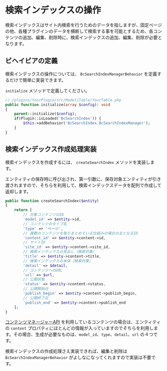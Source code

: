 # 検索インデックスの操作

検索インデックスはサイト内検索を行うためのデータを指しますが、固定ページの他、各種プラグインのデータを横断して検索する事を可能とするため、各コンテンツの追加、編集、削除時に、検索インデックスの追加、編集、削除が必要となります。

## ビヘイビアの定義
検索インデックスの操作については、 `BcSearchIndexManagerBehavior` を定義するだけで簡単に実装できます。

`initialize` メソッドで定義してください。

```php
// /plugins/YourPlugin/src/Model/Table/YourTable.php
public function initialize(array $config): void
{
    parent::initialize($config);
    if(Plugin::isLoaded('BcSearchIndex')) {
        $this->addBehavior('BcSearchIndex.BcSearchIndexManager');
    }
}
```

## 検索インデックス作成処理実装
検索インデックスを作成するには、 `createSearchIndex` メソッドを実装します。

エンティティの保存時に呼び出され、第一引数に、保存対象エンティティが引き渡されますので、そちらを利用して、検索インデックスデータを配列で作成して返却します。


```php
public function createSearchIndex($entity)
{
    return [
        // 対象コンテンツのID
        'model_id' => $entity->id,
        // コンテンツのタイプ名
        'type' => 'ページ',
        // 複数のコンテンツを取りまとめている仕組みの場合の主となるID
        'content_id' => $entity->content->id,
        // サイトID
        'site_id' => $entity->content->site_id,
        // 検索インデックスの見出し（検索対象）
        'title' => $entity->content->title,
        // 検索インデックスの本体（検索対象）
        'detail' => $detail,
        // コンテンツへのURL
        'url' => $url,
        // 公開状態
        'status' => $entity->content->status,
        // 公開開始日
        'publish_begin' => $entity->content->publish_begin,
        // 公開終了日
        'publish_end' => $entity->content->publish_end
    ];
}
```

[コンテンツマネージャーAPI](./contents_manage_api) を利用しているコンテンツの場合は、エンティティの `content` プロパティにほとんどの情報が入っていますのでそちらを利用します。その場合、生成が必要なものは、`model_id`、`type`、`detail`、`url` の４つです。

検索インデックスの作成処理さえ実装できれば、編集と削除は `BcSearchIndexManagerBehavior` がよしなになってくれますので実装は不要です。


